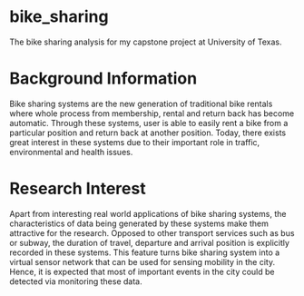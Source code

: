 # bike_sharing
The bike sharing analysis for my capstone project at University of Texas.

# Background Information
Bike sharing systems are the new generation of traditional bike rentals where whole process from membership, rental and return back has become automatic. Through these systems, user is able to easily rent a bike from a particular position and return back at another position. Today, there exists great interest in these systems due to their important role in traffic, environmental and health issues.

# Research Interest
Apart from interesting real world applications of bike sharing systems, the characteristics of data being generated by these systems make them attractive for the research. Opposed to other transport services such as bus or subway, the duration of travel, departure and arrival position is explicitly recorded in these systems. This feature turns bike sharing system into a virtual sensor network that can be used for sensing mobility in the city. Hence, it is expected that most of important events in the city could be detected via monitoring these data.

